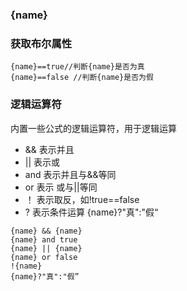 ### {name}

### 获取布尔属性

```
{name}==true//判断{name}是否为真
{name}==false //判断{name}是否为假
```

### 逻辑运算符
内置一些公式的逻辑运算符，用于逻辑运算
* && 表示并且
* || 表示或
* and 表示并且与&&等同
* or 表示 或与||等同
* ！ 表示取反，如!true==false
* ? 表示条件运算 {name}?"真":"假“

``` javasript
{name} && {name}
{name} and true
{name} || {name}
{name} or false
!{name}
{name}?"真":"假”
```